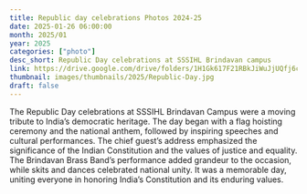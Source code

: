 ```yaml
---
title: Republic day celebrations Photos 2024-25
date: 2025-01-26 06:00:00
month: 2025/01
year: 2025
categories: ["photo"]
desc_short: Republic Day celebrations at SSSIHL Brindavan campus 
link: https://drive.google.com/drive/folders/1H1Gk617F21RBkJiWuJjUQfj6cTN_Mvy1?usp=drive_link
thumbnail: images/thumbnails/2025/Republic-Day.jpg
draft: false
---
```


 The Republic Day celebrations at SSSIHL Brindavan Campus were a moving tribute to India’s democratic heritage. The day began with a flag hoisting ceremony and the national anthem, followed by inspiring speeches and cultural performances. The chief guest’s address emphasized the significance of the Indian Constitution and the values of justice and equality. The Brindavan Brass Band’s performance added grandeur to the occasion, while skits and dances celebrated national unity. It was a memorable day, uniting everyone in honoring India’s Constitution and its enduring values.
